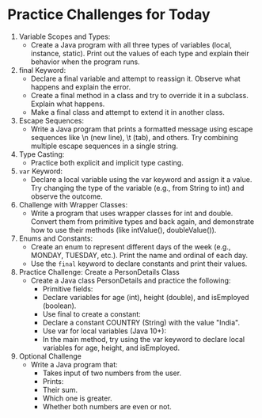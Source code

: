 # Practice Challenges for Today

1. Variable Scopes and Types:
   * Create a Java program with all three types of variables (local, instance, static). Print out the values of each type and explain their behavior when the program runs.
2. final Keyword:
   * Declare a final variable and attempt to reassign it. Observe what happens and explain the error.
   * Create a final method in a class and try to override it in a subclass. Explain what happens.
   * Make a final class and attempt to extend it in another class.
3. Escape Sequences:
   * Write a Java program that prints a formatted message using escape sequences like \n (new line), \t (tab), and others. Try combining multiple escape sequences in a single string.
4. Type Casting:
   * Practice both explicit and implicit type casting.
5. `var` Keyword:
   * Declare a local variable using the var keyword and assign it a value. Try changing the type of the variable (e.g., from String to int) and observe the outcome.
6. Challenge with Wrapper Classes:
   * Write a program that uses wrapper classes for int and double. Convert them from primitive types and back again, and demonstrate how to use their methods (like intValue(), doubleValue()).
7. Enums and Constants:
   * Create an enum to represent different days of the week (e.g., MONDAY, TUESDAY, etc.). Print the name and ordinal of each day.
   * Use the `final` keyword to declare constants and print their values.
8. Practice Challenge: Create a PersonDetails Class
   * Create a Java class PersonDetails and practice the following:
        - Primitive fields:
        - Declare variables for age (int), height (double), and isEmployed (boolean).
        - Use final to create a constant:
        - Declare a constant COUNTRY (String) with the value "India".
        - Use var for local variables (Java 10+):
        - In the main method, try using the var keyword to declare local variables for age, height, and isEmployed.
9. Optional Challenge
    * Write a Java program that:
        - Takes input of two numbers from the user.
        - Prints:
        - Their sum.
        - Which one is greater.
        - Whether both numbers are even or not.
    